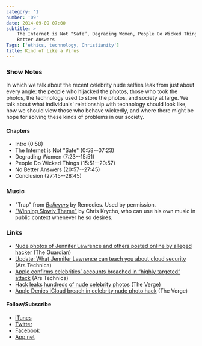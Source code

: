 ```yaml
---
category: '1'
number: '09'
date: 2014-09-09 07:00
subtitle: >
    The Internet is Not “Safe”, Degrading Women, People Do Wicked Things, No
    Better Answers
Tags: ['ethics, technology, Christianity']
title: Kind of Like a Virus
---
```


### Show Notes

In which we talk about the recent celebrity nude selfies leak from just about
every angle: the people who hijacked the photos, those who took the photos, the
technology used to store the photos, and society at large. We talk about what
individuals' relationship with technology should look like, how we should view
those who behave wickedly, and where there might be hope for solving these kinds
of problems in our society.

#### Chapters

  - Intro (0:58)
  - The Internet is Not "Safe" (0:58--07:23)
  - Degrading Women (7:23--15:51)
  - People Do Wicked Things (15:51--20:57)
  - No Better Answers (20:57--27:45)
  - Conclusion (27:45--28:45)

### Music

  - "Trap" from [*Believers*](//remediesbham.bandcamp.com) by Remedies.
    Used by permission.
  - ["Winning Slowly Theme"](//soundcloud.com/chriskrycho/winning-slowly)
    by Chris Krycho, who can use his own music in public context whenever he so
    desires.

### Links

  - [Nude photos of Jennifer Lawrence and others posted online by alleged
    hacker](//www.theguardian.com/world/2014/sep/01/nude-photos-of-jennifer-lawrence-and-others-posted-online-by-alleged-hacker)
    (The Guardian)
  - [Update: What Jennifer Lawrence can teach you about cloud
    security](//arstechnica.com/security/2014/09/what-jennifer-lawrence-can-teach-you-about-cloud-security/)
    (Ars Technica)
  - [Apple confirms celebrities’ accounts breached in “highly targeted”
    attack](//arstechnica.com/tech-policy/2014/09/apple-confirms-celebrities-accounts-breached-in-highly-targeted-attack/)
    (Ars Technica)
  - [Hack leaks hundreds of nude celebrity
    photos](//www.theverge.com/2014/9/1/6092089/nude-celebrity-hack) (The
    Verge)
  - [Apple Denies iCloud breach in celebrity nude photo
    hack](//www.theverge.com/2014/9/2/6098107/apple-denies-icloud-breach-celebrity-nude-photo-hack)
    (The Verge)

#### Follow/Subscribe

  - [iTunes](//itunes.apple.com/us/podcast/winning-slowly/id807603957?mt=2)
  - [Twitter](//twitter.com/winningslowly)
  - [Facebook](//www.facebook.com/winningslowlypodcast)
  - [App.net](//alpha.app.net/winningslowly)
